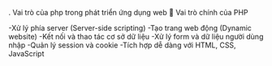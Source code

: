 . Vai trò của php trong phát triển ứng dụng web
🔹 Vai trò chính của PHP

-Xử lý phía server (Server-side scripting)
-Tạo trang web động (Dynamic website)
-Kết nối và thao tác cơ sở dữ liệu
-Xử lý form và dữ liệu người dùng nhập
-Quản lý session và cookie
-Tích hợp dễ dàng với HTML, CSS, JavaScript
